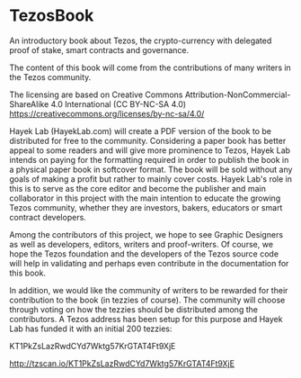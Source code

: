 # TezosBook
An introductory book about Tezos, the crypto-currency with delegated proof of stake, smart contracts and governance.

The content of this book will come from the contributions of many writers in the Tezos community. 

The licensing are based on Creative Commons Attribution-NonCommercial-ShareAlike 4.0 International (CC BY-NC-SA 4.0)
https://creativecommons.org/licenses/by-nc-sa/4.0/

Hayek Lab (HayekLab.com) will create a PDF version of the book to be distributed for free to the community. Considering
a paper book has better appeal to some readers and will give more prominence to Tezos, Hayek Lab intends on paying for
the formatting required in order to publish the book in a physical paper book in softcover format. The book will be sold
without any goals of making a profit but rather to mainly cover costs. Hayek Lab's role in this is to serve as
the core editor and become the publisher and main collaborator in this project with the main intention to educate the growing Tezos
community, whether they are investors, bakers, educators or smart contract developers.

Among the contributors of this project, we hope to see Graphic Designers as well as developers, editors, writers and 
proof-writers. Of course, we hope the Tezos foundation and the developers of the Tezos source code will help in 
validating and perhaps even contribute in the documentation for this book. 

In addition, we would like the community of writers to be rewarded for their contribution to the book (in tezzies 
of course). The community will choose through voting on how the tezzies should be distributed among the 
contributors. A Tezos address has been setup for this purpose and Hayek Lab has funded it with an initial 200 tezzies:

KT1PkZsLazRwdCYd7Wktg57KrGTAT4Ft9XjE

http://tzscan.io/KT1PkZsLazRwdCYd7Wktg57KrGTAT4Ft9XjE

